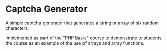# Captcha Generator

A simple captcha generator that generates a string or array of six random characters.

Implemented as part of the "PHP Basic" course to demonstrate to students the course as an example of the use of arrays and array functions.

